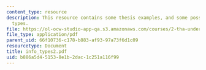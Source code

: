 ```yaml
---
content_type: resource
description: This resource contains some thesis examples, and some possible information
  types.
file: https://ol-ocw-studio-app-qa.s3.amazonaws.com/courses/2-tha-undergraduate-thesis-for-course-2-a-january-iap-2007/b886a5d451538e1b2dac1c251a116f99_info_types2.pdf
file_type: application/pdf
parent_uid: 66f10736-c178-b883-af93-97a73f6d1c09
resourcetype: Document
title: info_types2.pdf
uid: b886a5d4-5153-8e1b-2dac-1c251a116f99
---
```

